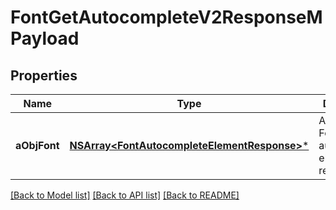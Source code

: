 # FontGetAutocompleteV2ResponseMPayload

## Properties
Name | Type | Description | Notes
------------ | ------------- | ------------- | -------------
**aObjFont** | [**NSArray&lt;FontAutocompleteElementResponse&gt;***](FontAutocompleteElementResponse.md) | An array of Font autocomplete element response. | [optional] 

[[Back to Model list]](../README.md#documentation-for-models) [[Back to API list]](../README.md#documentation-for-api-endpoints) [[Back to README]](../README.md)


